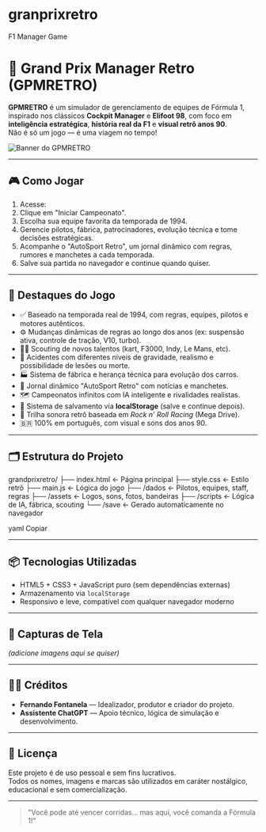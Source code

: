 # granprixretro
F1 Manager Game
# 🏁 Grand Prix Manager Retro (GPMRETRO)

**GPMRETRO** é um simulador de gerenciamento de equipes de Fórmula 1, inspirado nos clássicos **Cockpit Manager** e **Elifoot 98**, com foco em **inteligência estratégica**, **história real da F1** e **visual retrô anos 90**.  
Não é só um jogo — é uma viagem no tempo!

![Banner do GPMRETRO](./assets/banner_gpmretro.png)

---

## 🎮 Como Jogar

1. Acesse:
2. Clique em "Iniciar Campeonato".
3. Escolha sua equipe favorita da temporada de 1994.
4. Gerencie pilotos, fábrica, patrocinadores, evolução técnica e tome decisões estratégicas.
5. Acompanhe o "AutoSport Retro", um jornal dinâmico com regras, rumores e manchetes a cada temporada.
6. Salve sua partida no navegador e continue quando quiser.

---

## 🧠 Destaques do Jogo

- ✅ Baseado na temporada real de 1994, com regras, equipes, pilotos e motores autênticos.
- ⚙️ Mudanças dinâmicas de regras ao longo dos anos (ex: suspensão ativa, controle de tração, V10, turbo).
- 👨‍🏫 Scouting de novos talentos (kart, F3000, Indy, Le Mans, etc).
- 🏥 Acidentes com diferentes níveis de gravidade, realismo e possibilidade de lesões ou morte.
- 🏭 Sistema de fábrica e herança técnica para evolução dos carros.
- 📰 Jornal dinâmico "AutoSport Retro" com notícias e manchetes.
- 🗺️ Campeonatos infinitos com IA inteligente e rivalidades realistas.
- 💾 Sistema de salvamento via **localStorage** (salve e continue depois).
- 🎵 Trilha sonora retrô baseada em *Rock n’ Roll Racing* (Mega Drive).
- 🇧🇷 100% em português, com visual e sons dos anos 90.

---

## 🗂️ Estrutura do Projeto

grandprixretro/
├── index.html ← Página principal
├── style.css ← Estilo retrô
├── main.js ← Lógica do jogo
├── /dados ← Pilotos, equipes, staff, regras
├── /assets ← Logos, sons, fotos, bandeiras
├── /scripts ← Lógica de IA, fábrica, scouting
└── /save ← Gerado automaticamente no navegador

yaml
Copiar

---

## 📦 Tecnologias Utilizadas

- HTML5 + CSS3 + JavaScript puro (sem dependências externas)
- Armazenamento via `localStorage`
- Responsivo e leve, compatível com qualquer navegador moderno

---

## 📸 Capturas de Tela

*(adicione imagens aqui se quiser)*

---

## 👨‍💻 Créditos

- **Fernando Fontanela** — Idealizador, produtor e criador do projeto.
- **Assistente ChatGPT** — Apoio técnico, lógica de simulação e desenvolvimento.

---

## 🚀 Licença

Este projeto é de uso pessoal e sem fins lucrativos.  
Todos os nomes, imagens e marcas são utilizados em caráter nostálgico, educacional e sem comercialização.

---

> "Você pode até vencer corridas... mas aqui, você comanda a Fórmula 1!"
